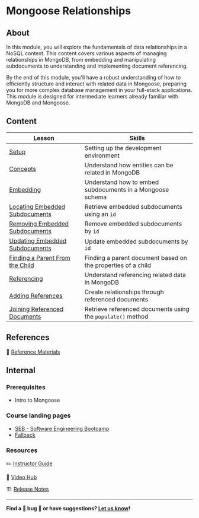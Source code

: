 <h1>
  <span class="prefix"></span>
  <span class="headline">Mongoose Relationships</span>
</h1>

## About

In this module, you will explore the fundamentals of data relationships in a NoSQL context. This content covers various aspects of managing relationships in MongoDB, from embedding and manipulating subdocuments to understanding and implementing document referencing.

By the end of this module, you'll have a robust understanding of how to efficiently structure and interact with related data in Mongoose, preparing you for more complex database management in your full-stack applications. This module is designed for intermediate learners already familiar with MongoDB and Mongoose.

## Content

| Lesson                                                                         | Skills                                                       |
| ------------------------------------------------------------------------------ | ------------------------------------------------------------ |
| [Setup](./setup/README.md)                                                     | Setting up the development environment                       |
| [Concepts](./concepts/README.md)                                               | Understand how entities can be related in MongoDB            |
| [Embedding](./embedding/README.md)                                             | Understand how to embed subdocuments in a Mongoose schema    |
| [Locating Embedded Subdocuments](./locating-embedded-subdocuments/README.md)   | Retrieve embedded subdocuments using an `id`                 |
| [Removing Embedded Subdocuments](./removing-embedded-subdocuments/README.md)   | Remove embedded subdocuments by `id`                         |
| [Updating Embedded Subdocuments](./updating-embedded-subdocuments/README.md)   | Update embedded subdocuments by `id`                         |
| [Finding a Parent From the Child](./finding-a-parent-from-the-child/README.md) | Finding a parent document based on the properties of a child |
| [Referencing](./referencing/README.md)                                         | Understand referencing related data in MongoDB               |
| [Adding References](./adding-references/README.md)                             | Create relationships through referenced documents            |
| [Joining Referenced Documents](./joining-referenced-documents/README.md)       | Retrieve referenced documents using the `populate()` method  |

## References

📖 [Reference Materials](./references/README.md)

## Internal

### Prerequisites

- Intro to Mongoose

### Course landing pages

- [SEB - Software Engineering Bootcamp](https://pages.git.generalassemb.ly/modular-curriculum-all-courses/mongoose-relationships/canvas-landing-pages/seb.html)
- [Fallback](https://pages.git.generalassemb.ly/modular-curriculum-all-courses/mongoose-relationships/canvas-landing-pages/fallback.html)

### Resources

✏️ [Instructor Guide](./internal-resources/instructor-guide.md)

🎥 [Video Hub](./internal-resources/video-hub.md)

🏗️ [Release Notes](./internal-resources/release-notes.md)

---

**Find a 👾 bug 👾 or have suggestions? [Let us know](https://pages.git.generalassemb.ly/modular-curriculum-all-courses/universal-resources-internal/module-feedback.html)!**
